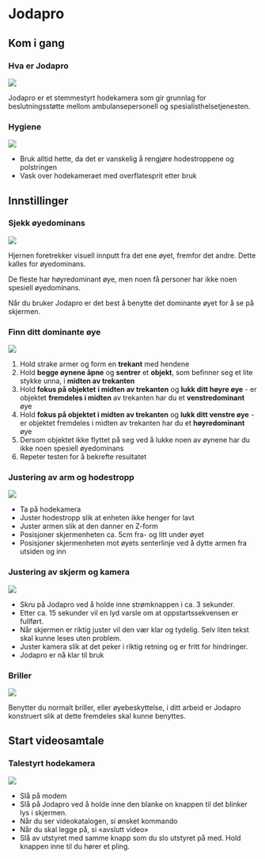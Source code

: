 # Jodapro

[//]: # ({
  "description": "Jodapro er et stemmestyrt hodekamera som kan brukes til beslutningsstøtte mellom ambulansepersonell og spesialisthelsetjenesten. Her lærer du hvordan du klargjører og bruker apparatet.",
  "image": "https://skillaidmedia.blob.core.windows.net/media/image/49a1593a-04e7-4b0c-bb94-81abd24bcdb6.jpg",
  "contentOwner": "Open Course",
  "active": true,
  "language": "nb-NO",
  "contentType": null,
  "contentYield": null,
  "localLocation": null,
  "contentCategory": "Technology,Social communication",
  "contentAssociation": null,
  "contentDeveloper": null,
  "contentAnchoring": null,
  "bibliography": null,
  "targetUser": "Assistants",
  "market": "Norway",
  "learningOutcomes": null,
  "relatedCourses": "",
  "localDivision": null,
  "revisionInterval": "6 months",
  "contentApproved": "",
  "targetLocation": "Everywhere"
})

## Kom i gang
[//]: # ({
  "description": null,
  "required": true,
  "locked": false
})

### Hva er Jodapro
![](https://skillaid-cdn.azureedge.net/media/image/4edfde7d-461b-46bb-a028-5f9d32d63a96.jpg)

Jodapro er et stemmestyrt hodekamera som gir grunnlag for beslutningsstøtte mellom ambulansepersonell og spesialisthelsetjenesten. 

### Hygiene
![](https://skillaid-cdn.azureedge.net/media/image/b79010f5-2c30-4b0e-b11b-b607bce924c2.jpg)

* Bruk alltid hette, da det er vanskelig å rengjøre hodestroppene og polstringen
* Vask over hodekameraet med overflatesprit etter bruk

## Innstillinger
[//]: # ({
  "description": null,
  "required": true,
  "locked": false
})

### Sjekk øyedominans
![](https://skillaid-cdn.azureedge.net/media/image/90c85140-a159-4c16-9e61-94dd432e8cb2.jpg)

Hjernen foretrekker visuell innputt fra det ene øyet, fremfor det andre. Dette kalles for øyedominans. 

De fleste har høyredominant øye, men noen få personer har ikke noen spesiell øyedominans.

Når du bruker Jodapro er det best å benytte det dominante øyet for å se på skjermen.

### Finn ditt dominante øye
![](https://skillaidmedia.blob.core.windows.net/media/image/13e96429-54dc-415c-b684-7c7adfea1ec0.jpg)

1. Hold strake armer og form en **trekant** med hendene
2. Hold **begge øynene åpne** og **sentrer** et **objekt**, som befinner seg et lite stykke unna, i **midten av trekanten**
3. Hold **fokus på objektet** **i midten av trekanten** og **lukk ditt høyre øye** - er objektet **fremdeles i midten** av trekanten har du et **venstredominant** øye
4. Hold **fokus på objektet i midten av trekanten** og **lukk ditt venstre øye** - er objektet fremdeles i midten av trekanten har du et **høyredominant** øye 
5. Dersom objektet ikke flyttet på seg ved å lukke noen av øynene har du ikke noen spesiell øyedominans
6. Repeter testen for å bekrefte resultatet

### Justering av arm og hodestropp
![](https://skillaid-cdn.azureedge.net/media/image/9fae4450-3f11-4305-a4b4-b1819e395473.jpg)

* Ta på hodekamera
* Juster hodestropp slik at enheten ikke henger for lavt
* Juster armen slik at den danner en Z-form
* Posisjoner skjermenheten ca. 5cm fra- og litt under øyet
* Posisjoner skjermenheten mot øyets senterlinje ved å dytte armen fra utsiden og inn

### Justering av skjerm og kamera
![](https://skillaid-cdn.azureedge.net/media/image/2001bb3e-8d6f-4606-8e4d-05aaca146508.jpg)

* Skru på Jodapro ved å holde inne strømknappen i ca. 3 sekunder.
* Etter ca. 15 sekunder vil en lyd varsle om at oppstartssekvensen er fullført. 
* Når skjermen er riktig juster vil den vær klar og tydelig. Selv liten tekst skal kunne leses uten problem. 
* Juster kamera slik at det peker i riktig retning og er fritt for hindringer.
* Jodapro er nå klar til bruk

### Briller
![](https://skillaid-cdn.azureedge.net/media/image/a51a2358-f729-400c-a658-2b7a07615fed.jpg)

Benytter du normalt briller, eller øyebeskyttelse, i ditt arbeid er Jodapro konstruert slik at dette fremdeles skal kunne benyttes.  

## Start videosamtale
[//]: # ({
  "description": null,
  "required": true,
  "locked": false
})

### Talestyrt hodekamera
![](https://skillaidmedia.blob.core.windows.net/media/image/76c21049-fa4a-4d19-b526-a1023d492911.jpg)

* Slå på modem 
* Slå på Jodapro ved å holde inne den blanke on knappen til det blinker lys i skjermen.
* Når du ser videokatalogen, si ønsket kommando 
* Når du skal legge på, si «avslutt video» 
* Slå av utstyret med samme knapp som du slo utstyret på med. Hold knappen inne til du hører et pling.

